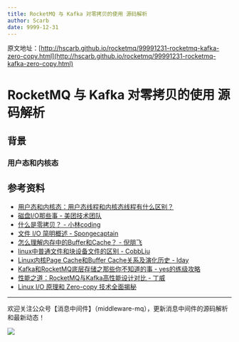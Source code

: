 ```yaml
---
title: RocketMQ 与 Kafka 对零拷贝的使用 源码解析
author: Scarb
date: 9999-12-31
---
```


原文地址：[http://hscarb.github.io/rocketmq/99991231-rocketmq-kafka-zero-copy.html](http://hscarb.github.io/rocketmq/99991231-rocketmq-kafka-zero-copy.html)

# RocketMQ 与 Kafka 对零拷贝的使用 源码解析

## 背景

### 用户态和内核态



## 参考资料

* [用户态和内核态：用户态线程和内核态线程有什么区别？](https://learn.lianglianglee.com/%E4%B8%93%E6%A0%8F/%E9%87%8D%E5%AD%A6%E6%93%8D%E4%BD%9C%E7%B3%BB%E7%BB%9F-%E5%AE%8C/14%20%20%E7%94%A8%E6%88%B7%E6%80%81%E5%92%8C%E5%86%85%E6%A0%B8%E6%80%81%EF%BC%9A%E7%94%A8%E6%88%B7%E6%80%81%E7%BA%BF%E7%A8%8B%E5%92%8C%E5%86%85%E6%A0%B8%E6%80%81%E7%BA%BF%E7%A8%8B%E6%9C%89%E4%BB%80%E4%B9%88%E5%8C%BA%E5%88%AB%EF%BC%9F.md)
* [磁盘I/O那些事 - 美团技术团队](https://tech.meituan.com/2017/05/19/about-desk-io.html)
* [什么是零拷贝？ - 小林coding](https://xiaolincoding.com/os/8_network_system/zero_copy.html)
* [文件 I/O 简明概述 - Spongecaptain](https://github.com/spongecaptain/SimpleClearFileIO)
* [怎么理解内存中的Buffer和Cache？ - 倪朋飞](https://time.geekbang.org/column/article/74633)
* [linux中普通文件和块设备文件的区别 - CobbLiu](https://www.cnblogs.com/cobbliu/archive/2012/03/17/2403973.html)
* [Linux内核Page Cache和Buffer Cache关系及演化历史 - lday](https://lday.me/2019/09/09/0023_linux_page_cache_and_buffer_cache/)
* [Kafka和RocketMQ底层存储之那些你不知道的事 - yes的练级攻略](https://juejin.cn/post/6854573219157196807)
* [性能之道：RocketMQ与Kafka高性能设计对比 - 丁威](https://time.geekbang.org/column/article/541813?cid=100114001)
* [Linux I/O 原理和 Zero-copy 技术全面揭秘](https://strikefreedom.top/archives/linux-io-and-zero-copy)



---

欢迎关注公众号【消息中间件】（middleware-mq），更新消息中间件的源码解析和最新动态！

![](https://scarb-images.oss-cn-hangzhou.aliyuncs.com/img/202205170102971.jpg)
